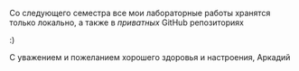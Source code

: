 Со следующего семестра все мои лабораторные работы хранятся только локально, а также в *приватных* GitHub репозиториях

:)

С уважением и пожеланием хорошего здоровья и настроения,
Аркадий